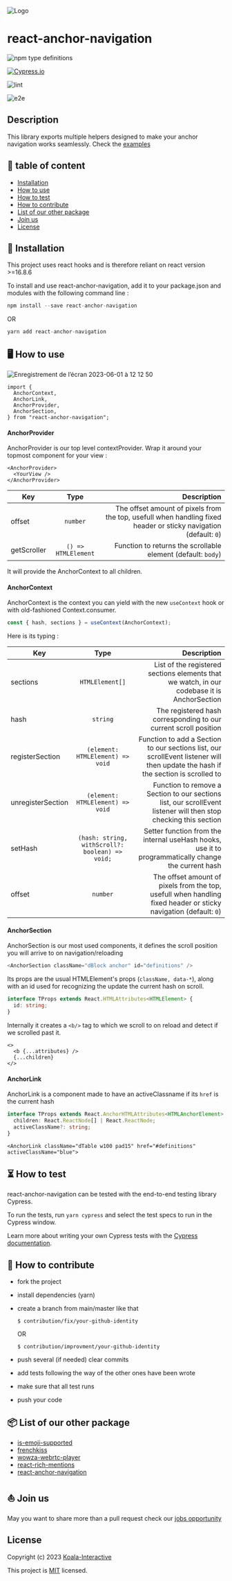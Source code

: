 ![Logo](https://koala-interactive.com/logo.e927957b.svg)

# react-anchor-navigation

![npm type definitions](https://img.shields.io/npm/types/react-anchor-navigation)

[![Cypress.io](https://img.shields.io/badge/tested%20with-Cypress-04C38E.svg)](https://www.cypress.io/)

![lint](https://github.com/koala-interactive/react-anchor-navigation/workflows/lint/badge.svg?branch=master)

![e2e](https://github.com/koala-interactive/react-anchor-navigation/workflows/e2e/badge.svg?branch=master)


## Description

This library exports multiple helpers designed to make your anchor navigation works seamlessly. Check the [examples](./examples/custom-section.html)

## 📖 table of content

- [Installation](#🚀-installation)
- [How to use](#🖥️-how-to-use)
- [How to test](#⏳-how-to-test)
- [How to contribute](#🤝-how-to-contribute)
- [List of our other package](#📦-list-of-our-other-package)
- [Join us](#⛵-join-us)
- [License](#license)

## 🚀 Installation

This project uses react hooks and is therefore reliant on react version >=16.8.6

To install and use react-anchor-navigation, add it to your package.json and modules with the following command line :

```ts
npm install --save react-anchor-navigation
```

OR

```ts
yarn add react-anchor-navigation
```

## 🖥️ How to use

![Enregistrement de l’écran 2023-06-01 à 12 12 50](https://github.com/koala-interactive/react-anchor-navigation/assets/38717285/5f9c9202-cadb-4236-bf3e-56092baa30aa)

```tsx
import {
  AnchorContext,
  AnchorLink,
  AnchorProvider,
  AnchorSection,
} from "react-anchor-navigation";
```

#### AnchorProvider

AnchorProvider is our top level contextProvider. Wrap it around your topmost component for your view :

```tsx
<AnchorProvider>
  <YourView />
</AnchorProvider>
```

| Key         |        Type         |                                                                                                      Description |
| ----------- | :-----------------: | ---------------------------------------------------------------------------------------------------------------: |
| offset      |      `number`       | The offset amount of pixels from the top, usefull when handling fixed header or sticky navigation (default: `0`) |
| getScroller | `() => HTMLElement` |                                                     Function to returns the scrollable element (default: `body`) |

It will provide the AnchorContext to all children.

#### AnchorContext

AnchorContext is the context you can yield with the new `useContext` hook or with old-fashioned Context.consumer.

```ts
const { hash, sections } = useContext(AnchorContext);
```

Here is its typing :

| Key               |                      Type                       |                                                                                                                      Description |
| ----------------- | :---------------------------------------------: | -------------------------------------------------------------------------------------------------------------------------------: |
| sections          |                 `HTMLElement[]`                 |                                      List of the registered sections elements that we watch, in our codebase it is AnchorSection |
| hash              |                    `string`                     |                                                                 The registered hash corresponding to our current scroll position |
| registerSection   |        `(element: HTMLElement) => void`         | Function to add a Section to our sections list, our scrollEvent listener will then update the hash if the section is scrolled to |
| unregisterSection |        `(element: HTMLElement) => void`         |                 Function to remove a Section to our sections list, our scrollEvent listener will then stop checking this section |
| setHash           | `(hash: string, withScroll?: boolean) => void;` |                              Setter function from the internal useHash hooks, use it to programmatically change the current hash |
| offset            |                    `number`                     |                 The offset amount of pixels from the top, usefull when handling fixed header or sticky navigation (default: `0`) |

#### AnchorSection

AnchorSection is our most used components, it defines the scroll position you will arrive to on navigation/reloading

```ts
<AnchorSection className="dBlock anchor" id="definitions" />
```

Its props are the usual HTMLElement's props (`className, data-*`), along with an id used for recognizing the update the current hash on scroll.

```ts
interface TProps extends React.HTMLAttributes<HTMLElement> {
  id: string;
}
```

Internally it creates a `<b/>` tag to which we scroll to on reload and detect if we scrolled past it.

```tsx
<>
  <b {...attributes} />
  {...children}
</>
```

#### AnchorLink

AnchorLink is a component made to have an activeClassname if its `href` is the current hash

```ts
interface TProps extends React.AnchorHTMLAttributes<HTMLAnchorElement> {
  children: React.ReactNode[] | React.ReactNode;
  activeClassName?: string;
}
```

```tsx
<AnchorLink className="dTable w100 pad15" href="#definitions" activeClassName="blue">
```

## ⏳ How to test

react-anchor-navigation can be tested with the end-to-end testing library Cypress.

To run the tests, run `yarn cypress` and select the test specs to run in the Cypress window.

Learn more about writing your own Cypress tests with the [Cypress documentation](https://docs.cypress.io/guides/getting-started/writing-your-first-test.html#Add-a-test-file).

## 🤝 How to contribute

- fork the project
- install dependencies (yarn)
- create a branch from main/master like that

      $ contribution/fix/your-github-identity

  OR

      $ contribution/improvment/your-github-identity

- push several (if needed) clear commits
- add tests following the way of the other ones have been wrote
- make sure that all test runs
- push your code

## 📦 List of our other package

- [is-emoji-supported](https://www.npmjs.com/package/is-emoji-supported#fallback-to-images)
- [frenchkiss](https://www.npmjs.com/package/frenchkiss)
- [wowza-webrtc-player](https://www.npmjs.com/package/wowza-webrtc-player)
- [react-rich-mentions](https://www.npmjs.com/package/react-rich-mentions)
- [react-anchor-navigation](https://www.npmjs.com/package/react-anchor-navigation)

## ⛵ Join us

May you want to share more than a pull request
check our [jobs opportunity](https://www.linkedin.com/company/koala-interactive/jobs/)

## License

Copyright (c) 2023 [Koala-Interactive](https://koala-interactive.com/)

This project is [MIT](LICENSE.md) licensed.
